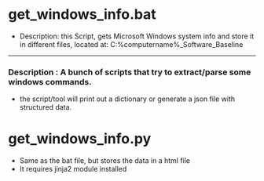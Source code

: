 # get_windows_info.bat

 - Description: this Script, gets Microsoft Windows system info and store it in different files, located at:
    C:\%computername%_Software_Baseline
---
### Description : A bunch  of scripts that try to extract/parse some windows commands.
- the script/tool will print out a dictionary or generate a json file with structured data.

# get_windows_info.py
  - Same as the bat file, but stores the data in a html file
  - It requires jinja2 module installed 